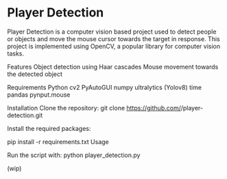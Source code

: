 # Player Detection
Player Detection is a computer vision based project used to detect people or objects and move the mouse cursor towards the target in response. This project is implemented using OpenCV, a popular library for computer vision tasks.

Features
Object detection using Haar cascades
Mouse movement towards the detected object


Requirements
Python 
cv2
PyAutoGUI
numpy
ultralytics (Yolov8)
time
pandas
pynput.mouse


Installation
Clone the repository:
git clone https://github.com/<username>/player-detection.git
  
Install the required packages:

pip install -r requirements.txt
Usage
  
Run the script with:
python player_detection.py
  
  (wip)
